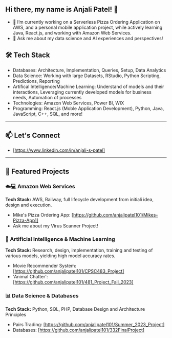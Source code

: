 ## Hi there, my name is Anjali Patel! 👋

- 🔭 I’m currently working on a Serverless Pizza Ordering Application on AWS, and a personal mobile application project, while actively learning Java, React.js, and working with Amazon Web Services. 
- 💬 Ask me about my data science and AI experiences and perspectives!

## 🛠 Tech Stack
- Databases: Architecture, Implementation, Queries, Setup, Data Analytics
- Data Science: Working with large Datasets, RStudio, Python Scripting, Predictions, Reporting
- Artifical Intelligence/Machine Learning: Understand of models and their interactions, Leveraging currently developed models for business needs, Automation of processes
- Technologies: Amazon Web Services, Power BI, WIX
- Programming: React.js (Moble Application Development), Python, Java, JavaScript, C++, SQL, and more!
---

## 📫 Let's Connect

- [https://www.linkedin.com/in/anjali-s-patel]

---

## 🚀 Featured Projects

### ☁️💻 Amazon Web Services
**Tech Stack:** AWS, Railway, full lifecycle development from initiali idea, design and execution. 
 
- Mike's Pizza Ordering App: [https://github.com/anjalipatel101/Mikes-Pizza-App1]
- Ask me about my Virus Scanner Project!
  
### 🔧 Artificial Intelligence & Machine Learning
**Tech Stack:** Research, design, implementation, training and testing of various models, yielding high model accuracy rates. 

- Movie Recommender System: [https://github.com/anjalipatel101/CPSC483_Project]
- 'Animal Chatter':[https://github.com/anjalipatel101/481_Project_Fall_2023]

### 📊 Data Science & Databases
**Tech Stack:** Python, SQL, PHP, Database Design and Architecture Principles

- Pairs Trading: [https://github.com/anjalipatel101/Summer_2023_Project]
- Databases: [https://github.com/anjalipatel101/332FinalProject]

